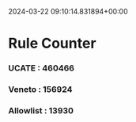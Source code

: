 2024-03-22 09:10:14.831894+00:00
# Rule Counter 
 ### UCATE : 460466

 ### Veneto : 156924

 ### Allowlist : 13930